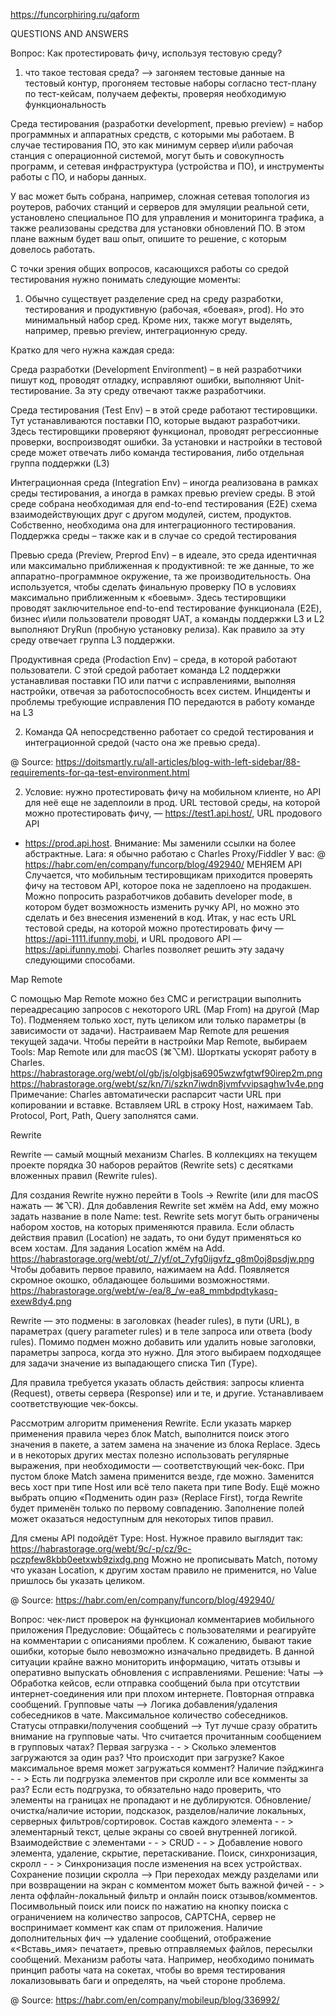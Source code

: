 https://funcorphiring.ru/qaform

QUESTIONS AND ANSWERS

Вопрос: Как протестировать фичу, используя тестовую среду? 

1) что такое тестовая среда?
--> загоняем тестовые данные на тестовый контур, 
прогоняем тестовые наборы согласно тест-плану по тест-кейсам, получаем дефекты, проверяя необходимую функциональность

Среда тестирования (разработки development, превью preview) = набор программных и аппаратных средств, с которыми мы работаем. 
В случае тестирования ПО, это как минимум сервер и\или рабочая станция с операционной системой, 
могут быть и совокупность программ, и сетевая инфраструктура (устройства и ПО), и инструменты работы с ПО, и наборы данных. 

У вас может быть собрана, например, сложная сетевая топология из роутеров, рабочих станций и серверов для эмуляции реальной сети, 
установлено специальное ПО для управления и мониторинга трафика, а также реализованы средства для установки обновлений ПО. 
В этом плане важным будет ваш опыт, опишите то решение, с которым довелось работать.

С точки зрения общих вопросов, касающихся работы со средой тестирования нужно понимать следующие моменты:

1. Обычно существует разделение сред на среду разработки, тестирования и продуктивную (рабочая, «боевая», prod). 
Но это минимальный набор сред. 
Кроме них, также могут выделять, например, превью preview, интеграционную среду. 

Кратко для чего нужна каждая среда:

Среда разработки (Development Environment) – в ней разработчики пишут код, проводят отладку, исправляют ошибки, выполняют Unit-тестирование.
За эту среду отвечают также разработчики.

Среда тестирования (Test Env) – в этой среде работают тестировщики. Тут устанавливаются поставки ПО, которые выдают разработчики. 
Здесь тестировщики проверяют функционал, проводят регрессионные проверки, воспроизводят ошибки. 
За установки и настройки в тестовой среде может отвечать либо команда тестирования, либо отдельная группа поддержки (L3)

Интеграционная среда (Integration Env) – иногда реализована в рамках среды тестирования, а иногда в рамках превью preview среды. 
В этой среде собрана необходимая для end-to-end тестирования (E2E) схема взаимодействующих друг с другом модулей, систем, продуктов. 
Собственно, необходима она для интеграционного тестирования. 
Поддержка среды – также как и в случае со средой тестирования

Превью среда (Preview, Preprod Env) – в идеале, это среда идентичная или максимально приближенная к продуктивной: 
те же данные, то же аппаратно-программное окружение, та же производительность. 
Она используется, чтобы сделать финальную проверку ПО в условиях максимально приближенным к «боевым». 
Здесь тестировщики проводят заключительное end-to-end тестирование функционала (E2E), бизнес и\или пользователи проводят UAT, 
а команды поддержки L3 и L2 выполняют DryRun (пробную установку релиза). 
Как правило за эту среду отвечает группа L3 поддержки.

Продуктивная среда (Prodaction Env) – среда, в которой работают пользователи. 
С этой средой работает команда L2 поддержки устанавливая поставки ПО или патчи с исправлениями, 
выполняя настройки, отвечая за работоспособность всех систем. 
Инциденты и проблемы требующие исправления ПО передаются в работу команде на L3

2. Команда QA непосредственно работает со средой тестирования и интеграционной средой (часто она же превью среда).

@ Source: https://doitsmartly.ru/all-articles/blog-with-left-sidebar/88-requirements-for-qa-test-environment.html

2) Условие: нужно протестировать фичу на мобильном клиенте, но API для неё еще не задеплоили в прод. 
URL тестовой среды, на которой можно протестировать фичу, 
— https://test1.api.host/, 
URL продового API 
- https://prod.api.host.
Внимание: Мы заменили ссылки на более абстрактные.
Lara: я обычно работаю с Charles Proxy/Fiddler
У вас: @ https://habr.com/en/company/funcorp/blog/492940/
МЕНЯЕМ API
Случается, что мобильным тестировщикам приходится проверять фичу на тестовом API, которое пока не задеплоено на продакшен. 
Можно попросить разработчиков добавить developer mode, в котором будет возможность изменить ручку API, 
но можно это сделать и без внесения изменений в код. 
Итак, у нас есть URL тестовой среды, на которой можно протестировать фичу — https://api-1111.ifunny.mobi, 
и URL продового API — https://api.ifunny.mobi. 
Charles позволяет решить эту задачу следующими способами.

Map Remote

С помощью Map Remote можно без СМС и регистрации выполнить переадресацию запросов с некоторого URL (Map From) на другой (Map To). 
Подменяем только хост, путь целиком или только параметры (в зависимости от задачи).
Настраиваем Map Remote для решения текущей задачи. 
Чтобы перейти в настройки Map Remote, выбираем Tools: Map Remote или для macOS (⌘⌥M). 
Шорткаты ускорят работу в Charles.
https://habrastorage.org/webt/ol/gb/js/olgbjsa6905wzwfgtwf90irep2m.png
https://habrastorage.org/webt/sz/kn/7i/szkn7iwdn8jvmfvvipsaghw1v4e.png
Примечание: Charles автоматически распарсит части URL при копировании и вставке. 
Вставляем URL в строку Host, нажимаем Tab. Protocol, Port, Path, Query заполнятся сами.

Rewrite

Rewrite — самый мощный механизм Charles. 
В коллекциях на текущем проекте порядка 30 наборов рерайтов (Rewrite sets) 
с десятками вложенных правил (Rewrite rules).

Для создания Rewrite нужно перейти в Tools -> Rewrite (или для macOS нажать — ⌘⌥R). 
Для добавления Rewrite set жмём на Add, ему можно задать название в поле Name: test. 
Rewrite sets могут быть ограничены набором хостов, на которых применяются правила. 
Если область действия правил (Location) не задать, то они будут применяться ко всем хостам. 
Для задания Location жмём на Add.
https://habrastorage.org/webt/ot/_7/yf/ot_7yfg0ijgvfz_g8m0oj8psdjw.png
Чтобы добавить первое правило, нажимаем на Add. 
Появляется скромное окошко, обладающее большими возможностями.
https://habrastorage.org/webt/w-/ea/8_/w-ea8_mmbdpdtykasq-exew8dy4.png

Rewrite — это подмены: в заголовках (header rules), в пути (URL), в параметрах (query parameter rules) 
и в теле запроса или ответа (body rules).
Помимо подмен можно добавить или удалить новые заголовки, параметры запроса, когда это нужно. 
Для этого выбираем подходящее для задачи значение из выпадающего списка Тип (Type).

Для правила требуется указать область действия: запросы клиента (Request), ответы сервера (Response) 
или и те, и другие. 
Устанавливаем соответствующие чек-боксы.

Рассмотрим алгоритм применения Rewrite. 
Если указать маркер применения правила через блок Match, 
выполнится поиск этого значения в пакете, а затем замена на значение из блока Replace. 
Здесь и в некоторых других местах полезно использовать регулярные выражения, 
при необходимости — соответствующий чек-бокс. 
При пустом блоке Match замена применится везде, где можно. 
Заменится весь хост при типе Host или всё тело пакета при типе Body.
Ещё можно выбрать опцию «Подменить один раз» (Replace First), 
тогда Rewrite будет применён только по первому совпадению. 
Заполнение полей может оказаться недоступным для некоторых типов правил.

Для смены API подойдёт Type: Host. 
Нужное правило выглядит так: https://habrastorage.org/webt/9c/-p/cz/9c-pczpfew8kbb0eetxwb9zixdg.png
Можно не прописывать Match, потому что указан Location, к другим хостам правило не применится, 
но Value пришлось бы указать целиком.

@ Source: https://habr.com/en/company/funcorp/blog/492940/

Вопрос: чек-лист проверок на функционал комментариев мобильного приложения
Предусловие: Общайтесь с пользователями и реагируйте на комментарии с описаниями проблем. 
К сожалению, бывают такие ошибки, которые было невозможно изначально предвидеть. 
В данной ситуации крайне важно мониторить информацию, читать отзывы и оперативно выпускать обновления с исправлениями.
Решение: Чаты --> Обработка кейсов, если отправка сообщений была при отсутствии интернет-соединения или при плохом интернете. 
Повторная отправка сообщений.
Групповые чаты --> Логика добавления/удаления собеседников в чате. Максимальное количество собеседников.
Статусы отправки/получения сообщений --> Тут лучше сразу обратить внимание на групповые чаты. 
Что считается прочитанным сообщением в групповых чатах?
Первая загрузка - - > Сколько элементов загружаются за один раз? Что происходит при загрузке? Какое максимальное время может загружаться коммент?
Наличие пэйджинга - - > Есть ли подгрузка элементов при скролле или все комменты за раз? Если есть подгрузка, то обязательно надо проверить, что элементы на границах не пропадают и не дублируются.
Обновление/очистка/наличие истории, подсказок, разделов/наличие локальных, серверных фильтров/сортировок. 
Состав каждого элемента - - > элементарный текст, целые экраны со своей внутренней логикой.
Взаимодействие с элементами - - > CRUD - - > Добавление нового элемента, удаление, скрытие, перетаскивание.
Поиск, синхронизация, скролл - - > Синхронизация после изменения на всех устройствах.
Сохранение позиции скролла --> При переходах между разделами или при возвращении на экран с комментом может быть важной фичей - - > лента
оффлайн-локальный фильтр и онлайн поиск отзывов/комментов. 
Посимвольный поиск или поиск по нажатию на кнопку поиска с ограничением на количество запросов, CAPTCHA, сервер не воспринимает коммент как спам от приложения.
Наличие дополнительных фич --> удаление сообщений, отображение «<Вставь_имя> печатает», превью отправляемых файлов, пересылки сообщений.
Механизм работы чата. Например, необходимо понимать принцип работы чата на сокетах, 
чтобы во время тестирования локализовывать баги и определять, на чьей стороне проблема.

@ Source: https://habr.com/en/company/mobileup/blog/336992/

